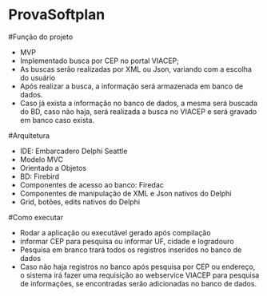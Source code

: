 # ProvaSoftplan

#Função do projeto
* MVP 
* Implementado busca por CEP no portal VIACEP;
* As buscas serão realizadas por XML ou Json, variando com a escolha do usuário
* Após realizar a busca, a informação será armazenada em banco de dados.
* Caso já exista a informação no banco de dados, a mesma será buscada do BD, caso não haja, será realizada a busca no VIACEP e será gravado em banco caso exista.



#Arquitetura

* IDE: Embarcadero Delphi Seattle
* Modelo MVC
* Orientado a Objetos
* BD: Firebird
* Componentes de acesso ao banco: Firedac
* Componentes de manipulação de XML e Json nativos do Delphi
* Grid, botões, edits nativos do Delphi


#Como executar

* Rodar a aplicação ou executável gerado após compilação
* informar CEP para pesquisa ou informar UF, cidade e logradouro
* Pesquisa em branco trará todos os registros inseridos no banco de dados
* Caso não haja registros no banco após pesquisa por CEP ou endereço, o sistema irá fazer uma requisição ao webservice VIACEP para pesquisa de informações, se encontradas serão adicionadas no banco de dados.
